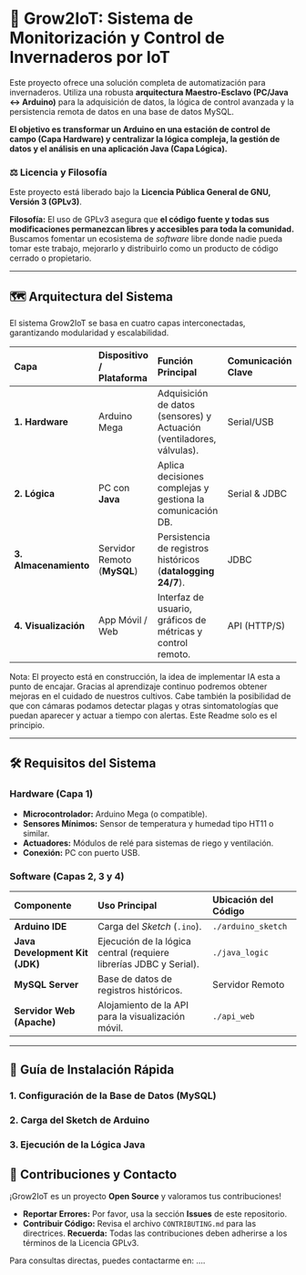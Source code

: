 # 🌿 Grow2IoT: Sistema de Monitorización y Control de Invernaderos por IoT

Este proyecto ofrece una solución completa de automatización para invernaderos. Utiliza una robusta **arquitectura Maestro-Esclavo (PC/Java ↔ Arduino)** para la adquisición de datos, la lógica de control avanzada y la persistencia remota de datos en una base de datos MySQL.

**El objetivo es transformar un Arduino en una estación de control de campo (Capa Hardware) y centralizar la lógica compleja, la gestión de datos y el análisis en una aplicación Java (Capa Lógica).**

### ⚖️ Licencia y Filosofía

Este proyecto está liberado bajo la **Licencia Pública General de GNU, Versión 3 (GPLv3)**.

**Filosofía:** El uso de GPLv3 asegura que **el código fuente y todas sus modificaciones permanezcan libres y accesibles para toda la comunidad.** Buscamos fomentar un ecosistema de *software* libre donde nadie pueda tomar este trabajo, mejorarlo y distribuirlo como un producto de código cerrado o propietario.

---

## 🗺️ Arquitectura del Sistema

El sistema Grow2IoT se basa en cuatro capas interconectadas, garantizando modularidad y escalabilidad.

| Capa | Dispositivo / Plataforma | Función Principal | Comunicación Clave |
| :--- | :--- | :--- | :--- |
| **1. Hardware** | Arduino Mega | Adquisición de datos (sensores) y Actuación (ventiladores, válvulas). | Serial/USB |
| **2. Lógica** | PC con **Java** | Aplica decisiones complejas y gestiona la comunicación DB. | Serial & JDBC |
| **3. Almacenamiento** | Servidor Remoto (**MySQL**) | Persistencia de registros históricos (**datalogging 24/7**). | JDBC |
| **4. Visualización** | App Móvil / Web | Interfaz de usuario, gráficos de métricas y control remoto. | API (HTTP/S) |

Nota: El proyecto está en construcción, la idea de implementar IA esta a punto de encajar. Gracias al aprendizaje continuo podremos obtener mejoras en el cuidado de nuestros cultivos. Cabe también la posibilidad de que con cámaras podamos detectar plagas y otras sintomatologías que puedan aparecer y actuar a tiempo con alertas. Este Readme solo es el principio.

---

## 🛠️ Requisitos del Sistema

### Hardware (Capa 1)

* **Microcontrolador:** Arduino Mega (o compatible).
* **Sensores Mínimos:** Sensor de temperatura y humedad tipo HT11 o similar.
* **Actuadores:** Módulos de relé para sistemas de riego y ventilación.
* **Conexión:** PC con puerto USB.

### Software (Capas 2, 3 y 4)

| Componente | Uso Principal | Ubicación del Código |
| :--- | :--- | :--- |
| **Arduino IDE** | Carga del *Sketch* (`.ino`). | `./arduino_sketch` |
| **Java Development Kit (JDK)** | Ejecución de la lógica central (requiere librerías JDBC y Serial). | `./java_logic` |
| **MySQL Server** | Base de datos de registros históricos. | Servidor Remoto |
| **Servidor Web (Apache)** | Alojamiento de la API para la visualización móvil. | `./api_web` |

---

## 🚀 Guía de Instalación Rápida

### 1. Configuración de la Base de Datos (MySQL)

### 2. Carga del Sketch de Arduino

### 3. Ejecución de la Lógica Java

## 🤝 Contribuciones y Contacto

¡Grow2IoT es un proyecto **Open Source** y valoramos tus contribuciones!

* **Reportar Errores:** Por favor, usa la sección **Issues** de este repositorio.
* **Contribuir Código:** Revisa el archivo `CONTRIBUTING.md` para las directrices. **Recuerda:** Todas las contribuciones deben adherirse a los términos de la Licencia GPLv3.

Para consultas directas, puedes contactarme en: ....
